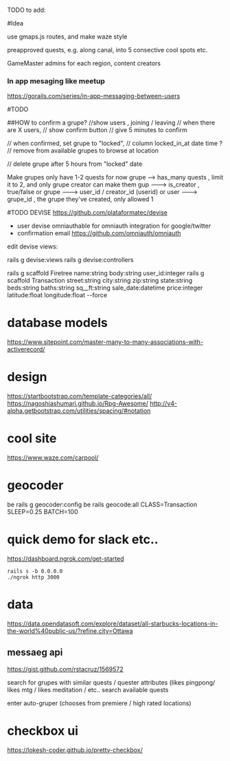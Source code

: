 TODO to add:

#Idea

use gmaps.js routes, and make waze style 

preapproved quests, 
e.g. along canal, into 
5 consective cool spots
etc.

GameMaster admins for each region,
content creators

### In app mesaging like meetup
https://gorails.com/series/in-app-messaging-between-users

#TODO

##HOW to confirm a grupe?
//show users , joining / leaving
// when there are X users,
// show confirm button
// give 5 minutes to confirm

// when confirmed, set grupe to "locked",
// column locked_in_at date time ?
//  remove from available grupes to browse at location

// delete grupe after 5 hours from "locked" date


Make grupes only have 1-2 quests for now
grupe --> has_many quests ,
 limit it to 2, and only grupe creator can make them
gup ---> is_creator , true/false
or grupe ---> user_id / creator_id (userid)
or user ---> grupe_id , the grupe they've created, only allowed 1 



#TODO DEVISE
https://github.com/plataformatec/devise
- user devise omniauthable for omniauth integration for google/twitter
- confirmation email
https://github.com/omniauth/omniauth




edit devise views:

rails g devise:views
rails g devise:controllers

rails g scaffold Firetree name:string body:string user_id:integer
rails g scaffold Transaction street:string city:string zip:string state:string beds:string baths:string sq__ft:string sale_date:datetime price:integer latitude:float longitude:float --force

# database models
https://www.sitepoint.com/master-many-to-many-associations-with-activerecord/

# design
https://startbootstrap.com/template-categories/all/
https://nagoshiashumari.github.io/Rpg-Awesome/
http://v4-alpha.getbootstrap.com/utilities/spacing/#notation

# cool site
https://www.waze.com/carpool/

# geocoder
be rails g geocoder:config
be rails geocode:all CLASS=Transaction SLEEP=0.25 BATCH=100



# quick demo for slack etc..
https://dashboard.ngrok.com/get-started

```
rails s -b 0.0.0.0
./ngrok http 3000
```


# data
https://data.opendatasoft.com/explore/dataset/all-starbucks-locations-in-the-world%40public-us/?refine.city=Ottawa



## messaeg api
https://gist.github.com/rstacruz/1569572



search for grupes with similar quests / quester attributes (likes pingpong/ likes mtg / likes meditation / etc..
search available quests

enter auto-gruper (chooses from premiere / high rated locations) 

# checkbox ui
https://lokesh-coder.github.io/pretty-checkbox/
